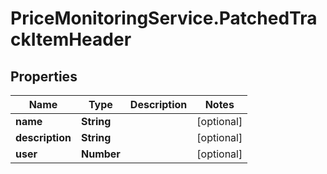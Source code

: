 # PriceMonitoringService.PatchedTrackItemHeader

## Properties
Name | Type | Description | Notes
------------ | ------------- | ------------- | -------------
**name** | **String** |  | [optional] 
**description** | **String** |  | [optional] 
**user** | **Number** |  | [optional] 
